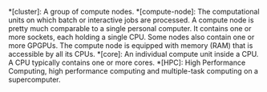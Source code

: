 *[cluster]: A group of compute nodes.
*[compute-node]: The computational units on which batch or interactive jobs are processed. A compute node is pretty much comparable to a single personal computer. It contains one or more sockets, each holding a single CPU. Some nodes also contain one or more GPGPUs. The compute node is equipped with memory (RAM) that is accessible by all its CPUs.
*[core]: An individual compute unit inside a CPU. A CPU typically contains one or more cores.
*[HPC]: High Performance Computing, high performance computing and multiple-task computing on a supercomputer.
